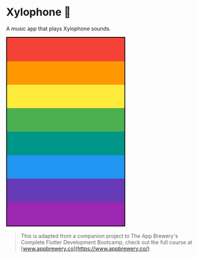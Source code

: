 # Xylophone 🎹

A music app that plays Xylophone sounds.

![Finished App](images/screenshot.png)

>This is adapted from a companion project to The App Brewery's Complete Flutter Development Bootcamp, check out the full course at [www.appbrewery.co](https://www.appbrewery.co/)
